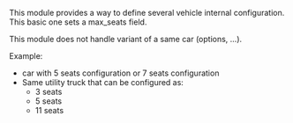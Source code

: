 This module provides a way to define several vehicle internal
configuration. This basic one sets a max_seats field.

This module does not handle variant of a same car (options, ...).

Example:

- car with 5 seats configuration or 7 seats configuration
- Same utility truck that can be configured as:
  - 3 seats
  - 5 seats
  - 11 seats
